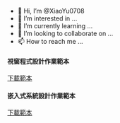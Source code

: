 - 👋 Hi, I’m @XiaoYu0708
- 👀 I’m interested in ...
- 🌱 I’m currently learning ...
- 💞️ I’m looking to collaborate on ...
- 📫 How to reach me ...

<html>
<h4>視窗程式設計作業範本</h4>
<a href="https://github.com/XiaoYu0708/XiaoYu0708/raw/main/5a9g0016exX.docx">下載範本</a></br>
<h4>嵌入式系統設計作業範本</h4>
<a href="https://github.com/XiaoYu0708/XiaoYu0708/raw/main/5a9g0016.docx">下載範本</a></br>
</html>
